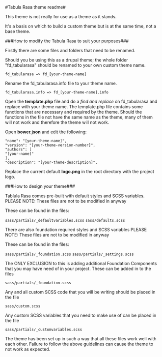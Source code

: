 #Tabula Rasa theme readme#

This theme is not really for use as a theme as it stands.

It's a basis on which to build a custom theme but is at the same time, not a base theme.

###How to modify the Tabula Rasa to suit your purposes###

Firstly there are some files and folders that need to be renamed.

Should you be using this as a drupal theme; the whole folder "fd_tabularasa" should be renamed to your own custom theme name.

    fd_tabularasa => fd_[your-theme-name]

Rename the fd_tabularasa.info file to your theme name.

    fd_tabularasa.info => fd_[your-theme-name].info

Open the **template.php** file and do a _find and replace_ on fd_tabularasa and replace with your theme name.
The template.php file contains some functions that are necessary and required by the theme. Should the functions in the file not have the same name as the theme, many of them will not work and therefore the theme will not work.

Open **bower.json** and edit the following:

    "name": "[your-theme-name]",
    "version": "[your-theme-version-number]",
    "authors": [
    "[your-name]"
    ],
    "description": "[your-theme-description]",

Replace the current default **logo.png** in the root directory with the project logo.

###How to design your theme###

Tablula Rasa comes pre-built with default styles and SCSS variables.
PLEASE NOTE: These files are not to be modified in anyway

These can be found in the files:

`sass/partials/_defaultvariables.scss`
`sass/defaults.scss`

There are also foundation required styles and SCSS variables
PLEASE NOTE: These files are not to be modified in anyway

These can be found in the files:

`sass/partials/_foundation.scss`
`sass/partials/_settings.scss`

The ONLY EXCLUSION to this is adding additional Foundation Components that you may have need of in your project.
These can be added in to the files

`sass/partials/_foundation.scss`

Any and all custom SCSS code that you will be writing should be placed in the file

`sass/custom.scss`

Any custom SCSS variables that you need to make use of can be placed in the file

`sass/partials/_customvariables.scss`


The theme has been set up in such a way that all these files work well with each other. Failure to follow the above guidelines can cause the theme to not work as expected.


